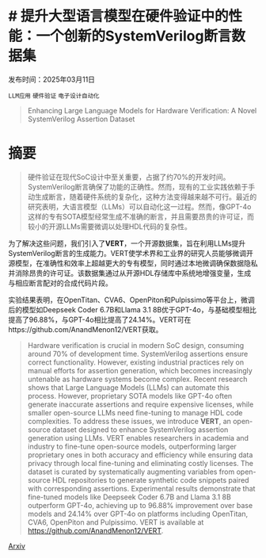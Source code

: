 # # 提升大型语言模型在硬件验证中的性能：一个创新的SystemVerilog断言数据集

发布时间：2025年03月11日

`LLM应用` `硬件验证` `电子设计自动化`

> Enhancing Large Language Models for Hardware Verification: A Novel SystemVerilog Assertion Dataset

# 摘要

> 硬件验证在现代SoC设计中至关重要，占据了约70%的开发时间。SystemVerilog断言确保了功能的正确性。然而，现有的工业实践依赖于手动生成断言，随着硬件系统的复杂化，这种方法变得越来越不可行。最近的研究表明，大语言模型（LLMs）可以自动化这一过程。然而，像GPT-4o这样的专有SOTA模型经常生成不准确的断言，并且需要昂贵的许可证，而较小的开源LLMs需要微调以处理HDL代码的复杂性。

为了解决这些问题，我们引入了**VERT**，一个开源数据集，旨在利用LLMs提升SystemVerilog断言的生成能力。VERT使学术界和工业界的研究人员能够微调开源模型，在准确性和效率上超越更大的专有模型，同时通过本地微调确保数据隐私并消除昂贵的许可证。该数据集通过从开源HDL存储库中系统地增强变量，生成与相应断言配对的合成代码片段。

实验结果表明，在OpenTitan、CVA6、OpenPiton和Pulpissimo等平台上，微调后的模型如Deepseek Coder 6.7B和Llama 3.1 8B优于GPT-4o，与基础模型相比提高了96.88%，与GPT-4o相比提高了24.14%。VERT可在https://github.com/AnandMenon12/VERT获取。

> Hardware verification is crucial in modern SoC design, consuming around 70% of development time. SystemVerilog assertions ensure correct functionality. However, existing industrial practices rely on manual efforts for assertion generation, which becomes increasingly untenable as hardware systems become complex. Recent research shows that Large Language Models (LLMs) can automate this process. However, proprietary SOTA models like GPT-4o often generate inaccurate assertions and require expensive licenses, while smaller open-source LLMs need fine-tuning to manage HDL code complexities. To address these issues, we introduce **VERT**, an open-source dataset designed to enhance SystemVerilog assertion generation using LLMs. VERT enables researchers in academia and industry to fine-tune open-source models, outperforming larger proprietary ones in both accuracy and efficiency while ensuring data privacy through local fine-tuning and eliminating costly licenses. The dataset is curated by systematically augmenting variables from open-source HDL repositories to generate synthetic code snippets paired with corresponding assertions. Experimental results demonstrate that fine-tuned models like Deepseek Coder 6.7B and Llama 3.1 8B outperform GPT-4o, achieving up to 96.88% improvement over base models and 24.14% over GPT-4o on platforms including OpenTitan, CVA6, OpenPiton and Pulpissimo. VERT is available at https://github.com/AnandMenon12/VERT.

[Arxiv](https://arxiv.org/abs/2503.08923)